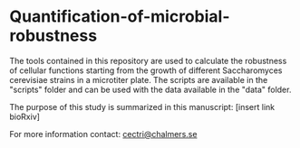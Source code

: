 # Quantification-of-microbial-robustness
The tools contained in this repository are used to calculate the robustness of cellular functions starting from the growth of different Saccharomyces cerevisiae strains in a microtiter plate. The scripts are available in the "scripts" folder and can be used with the data available in the "data" folder.

The purpose of this study is summarized in this manuscript: [insert link bioRxiv]

For more information contact: cectri@chalmers.se

